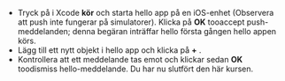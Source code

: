 
* Tryck på i Xcode **kör** och starta hello app på en iOS-enhet (Observera att push inte fungerar på simulatorer). Klicka på **OK** tooaccept push-meddelanden; denna begäran inträffar hello första gången hello appen körs.
* Lägg till ett nytt objekt i hello app och klicka på  **+** .
* Kontrollera att ett meddelande tas emot och klickar sedan **OK** toodismiss hello-meddelande. Du har nu slutfört den här kursen.

